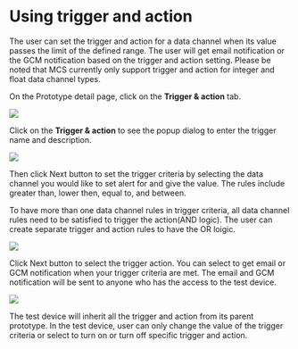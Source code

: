 # Using trigger and action

The user can set the trigger and action for a data channel when its value passes the limit of the defined range. The user will get email notification or the GCM notification based on the trigger and action setting. Please be noted that MCS currently only support trigger and action for integer and float data channel types.


On the Prototype detail page, click on the **Trigger & action** tab.

![](../images/trigger/screen_shot_trigger_1.jpg)

Click on the **Trigger & action** to see the popup dialog to enter the trigger name and description.

![](../images/trigger/screen_shot_trigger_2.jpg)

Then click Next button to set the trigger criteria by selecting the data channel you would like to set alert for and give the value. The rules include greater than, lower then, equal to, and between.

To have more than one data channel rules in trigger criteria, all data channel rules need to be satisfied to trigger the action(AND logic). The user can create separate trigger and action rules to have the OR loigic.

![](../images/trigger/screen_shot_trigger_3.jpg)

Click Next button to select the trigger action. You can select to get email or GCM notification when your trigger criteria are met. The email and GCM notification will be sent to anyone who has the access to the test device.


![](../images/trigger/screen_shot_trigger_4.jpg)

The test device will inherit all the trigger and action from its parent prototype. In the test device, user can only change the value of the trigger criteria or select to turn on or turn off specific trigger and action.

